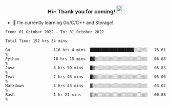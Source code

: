 <h3 align="center">
    Hi~ Thank you for coming!
    <img src="https://media.giphy.com/media/hvRJCLFzcasrR4ia7z/giphy.gif" width="25px">
</h3>

<!--
**pineapple-man/pineapple-man** is a ✨ _special_ ✨ repository because its `README.md` (this file) appears on your GitHub profile.

Here are some ideas to get you started:
- 🔭 I’m currently working on ...
- 🤔 I’m looking for help with ...
- 💬 Ask me about ...
- 📫 How to reach me: ...
- 😄 Pronouns: ...
- ⚡ Fun fact: 
- 👯 I’m looking to collaborate on kubernetes
-->
- 🌱 I’m currently learning Go/C/C++ and Storage!

<!--START_SECTION:waka-->

```text
From: 01 October 2022 - To: 31 October 2022

Total Time: 152 hrs 34 mins

Go                   116 hrs 4 mins  ███████████████████░░░░░░   75.61 %
Python               10 hrs 15 mins  █▓░░░░░░░░░░░░░░░░░░░░░░░   06.68 %
Java                 8 hrs 59 mins   █▒░░░░░░░░░░░░░░░░░░░░░░░   05.85 %
Text                 7 hrs 45 mins   █▒░░░░░░░░░░░░░░░░░░░░░░░   05.06 %
Markdown             4 hrs 43 mins   ▓░░░░░░░░░░░░░░░░░░░░░░░░   03.07 %
Bash                 1 hr 21 mins    ▒░░░░░░░░░░░░░░░░░░░░░░░░   00.88 %
```

<!--END_SECTION:waka-->
